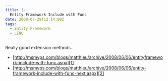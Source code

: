 ```yaml
---
title: |-
  Entity Framework Include with Func
date: 2008-07-29T12:14:00Z
tags:
  - Entity Framework
  - LINQ
---
```

Really good extension methods.

* [http://msmvps.com/blogs/matthieu/archive/2008/06/06/entityframework-include-with-func.aspx][1]
* [http://msmvps.com/blogs/matthieu/archive/2008/06/06/entity-framework-include-with-func-next.aspx][2]

[1]: http://msmvps.com/blogs/matthieu/archive/2008/06/06/entityframework-include-with-func.aspx
[2]: http://msmvps.com/blogs/matthieu/archive/2008/06/06/entity-framework-include-with-func-next.aspx